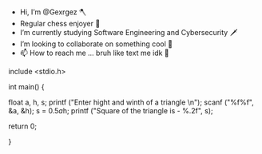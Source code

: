 - Hi, I’m @Gexrgez 🪓
- Regular chess enjoyer 🔪
- I’m currently studying Software Engineering and Cybersecurity 🗡
- I’m looking to collaborate on something cool 🧪
- 📫 How to reach me ... bruh like text me idk 🔫

include <stdio.h>

int main() {

float a, h, s;
  printf ("Enter hight and winth of a triangle \n");
  scanf ("%f%f", &a, &h);
  s = 0.5*a*h; 
  printf ("Square of the triangle is - %.2f", s);
  
  return 0;

}


